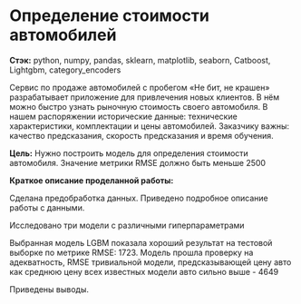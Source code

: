 # Определение стоимости автомобилей

**Стэк:** python, numpy, pandas, sklearn, matplotlib, seaborn, Сatboost, Lightgbm, category_encoders

Сервис по продаже автомобилей с пробегом «Не бит, не крашен» разрабатывает приложение для привлечения новых клиентов. В нём можно быстро узнать рыночную стоимость своего автомобиля. В нашем распоряжении исторические данные: технические характеристики, комплектации и цены автомобилей. Заказчику важны: качество предсказания, скорость предсказания и время обучения.

**Цель:**  Нужно построить модель для определения стоимости автомобиля. Значение метрики RMSE должно быть меньше 2500

**Краткое описание проделанной работы:**

Сделана предобработка данных. Приведено подробное описание работы с данными.

Исследовано три модели с различными гиперпараметрами

Выбранная модель LGBM показала хороший результат на тестовой выборке по метрике RMSE: 1723.
Модель прошла проверку на адекватность, RMSE тривиальной модели, предсказывающей цену авто как среднюю цену всех известных модели авто сильно выше - 4649 

Приведены выводы.
